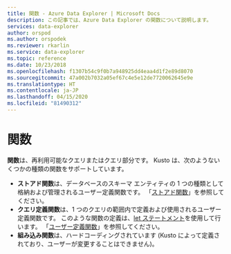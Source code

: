 ```yaml
---
title: 関数 - Azure Data Explorer | Microsoft Docs
description: この記事では、Azure Data Explorer の関数について説明します。
services: data-explorer
author: orspod
ms.author: orspodek
ms.reviewer: rkarlin
ms.service: data-explorer
ms.topic: reference
ms.date: 10/23/2018
ms.openlocfilehash: f1307b54c9f0b7a948925dd4eaa4d1f2e89d8070
ms.sourcegitcommit: 47a002b7032a05ef67c4e5e12de7720062645e9e
ms.translationtype: HT
ms.contentlocale: ja-JP
ms.lasthandoff: 04/15/2020
ms.locfileid: "81490312"
---
```

# <a name="functions"></a>関数

**関数**は、再利用可能なクエリまたはクエリ部分です。 Kusto は、次のようないくつかの種類の関数をサポートしています。

* **ストアド関数**は、データベースのスキーマ エンティティの 1 つの種類として格納および管理されるユーザー定義関数です。
  「[ストアド関数](../schema-entities/stored-functions.md)」を参照してください。
* **クエリ定義関数**は、1 つのクエリの範囲内で定義および使用されるユーザー定義関数です。 このような関数の定義は、[let ステートメント](../letstatement.md)を使用して行います。
  「[ユーザー定義関数](./user-defined-functions.md)」を参照してください。
* **組み込み関数**は、ハードコーディングされています (Kusto によって定義されており、ユーザーが変更することはできません)。